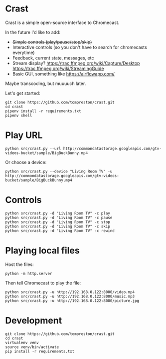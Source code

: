 # Crast
Crast is a simple open-source interface to Chromecast.

In the future I'd like to add:
- ~~Simple controls (play/pause/stop/skip)~~
- Interactive controls (so you don't have to search for chromecasts everytime)
- Feedback, current state, messages, etc
- Stream display? https://trac.ffmpeg.org/wiki/Capture/Desktop https://trac.ffmpeg.org/wiki/StreamingGuide
- Basic GUI, something like https://airflowapp.com/

Maybe transcoding, but muuuuch later.

Let's get started:

    git clone https://github.com/tompreston/crast.git
    cd crast
    pipenv install -r requirements.txt
    pipenv shell

# Play URL

    python src/crast.py --url http://commondatastorage.googleapis.com/gtv-videos-bucket/sample/BigBuckBunny.mp4

Or choose a device:

    python src/crast.py --device "Living Room TV" -u http://commondatastorage.googleapis.com/gtv-videos-bucket/sample/BigBuckBunny.mp4

# Controls

    python src/crast.py -d "Living Room TV" -c play
    python src/crast.py -d "Living Room TV" -c pause
    python src/crast.py -d "Living Room TV" -c stop
    python src/crast.py -d "Living Room TV" -c skip
    python src/crast.py -d "Living Room TV" -c rewind

# Playing local files
Host the files:

    python -m http.server

Then tell Chromecast to play the file:

    python src/crast.py -u http://192.168.0.122:8000/video.mp4
    python src/crast.py -u http://192.168.0.122:8000/music.mp3
    python src/crast.py -u http://192.168.0.122:8000/picture.jpg

# Development

    git clone https://github.com/tompreston/crast.git
    cd crast
    virtualenv venv
    source venv/bin/activate
    pip install -r requirements.txt

